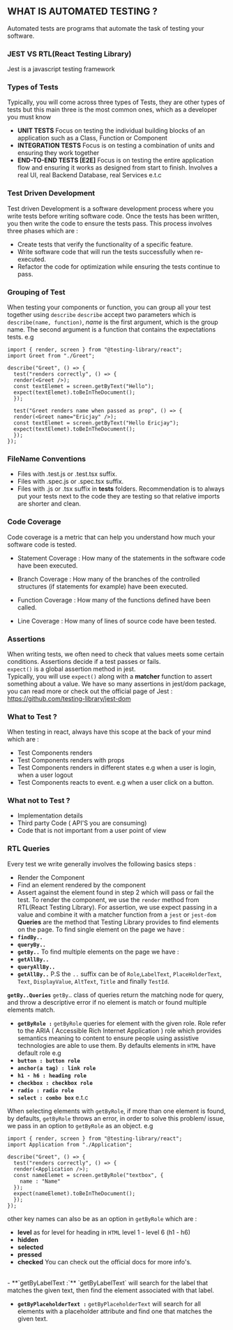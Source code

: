 ## WHAT IS AUTOMATED TESTING ?

Automated tests are programs that automate the task of testing your software.

### **JEST VS RTL(React Testing Library)**

Jest is a javascript testing framework

### Types of Tests

Typically, you will come across three types of Tests, they are other types of tests but this main three is the most common ones, which as a developer you must know

- **UNIT TESTS**
  Focus on testing the individual building blocks of an application such as a Class, Function or Component
- **INTEGRATION TESTS**
  Focus is on testing a combination of units and ensuring they work together
- **END-TO-END TESTS [E2E]**
  Focus is on testing the entire application flow and ensuring it works as designed from start to finish.
  Involves a real UI, real Backend Database, real Services e.t.c

### Test Driven Development <TDD>

Test driven Development is a software development process where you write tests before writing software code.
Once the tests has been written, you then write the code to ensure the tests pass.
This process involves three phases which are :

- Create tests that verify the functionality of a specific feature.
- Write software code that will run the tests successfully when re-executed.
- Refactor the code for optimization while ensuring the tests continue to pass.

### Grouping of Test

When testing your components or function, you can group all your test together using `describe`
`describe` accept two parameters which is `describe(name, function)`, _name_ is the first argument, which is the group name. The second argument is a function that contains the expectations tests.
e.g

```
import { render, screen } from "@testing-library/react";
import Greet from "./Greet";

describe("Greet", () => {
  test("renders correctly", () => {
  render(<Greet />);
  const textElemet = screen.getByText("Hello");
  expect(textElemet).toBeInTheDocument();
  });

  test("Greet renders name when passed as prop", () => {
  render(<Greet name="Ericjay" />);
  const textElemet = screen.getByText("Hello Ericjay");
  expect(textElemet).toBeInTheDocument();
  });
});
```

### FileName Conventions

- Files with .test.js or .test.tsx suffix.
- Files with .spec.js or .spec.tsx suffix.
- Files with .js or .tsx suffix in **tests** folders.
  Recommendation is to always put your tests next to the code they are testing so that relative imports are shorter and clean.

### Code Coverage

Code coverage is a metric that can help you understand how much your software code is tested.

- Statement Coverage :
  How many of the statements in the software code have been executed.

- Branch Coverage :
  How many of the branches of the controlled structures (if statements for example) have been executed.
- Function Coverage :
  How many of the functions defined have been called.

- Line Coverage :
  How many of lines of source code have been tested.

### Assertions

When writing tests, we often need to check that values meets some certain conditions.
Assertions decide if a test passes or fails. <br>
`expect()` is a global assertion method in jest.<br>
Typically, you will use `expect()` along with a **matcher** function to assert something about a value.
We have so many assertions in jest/dom package, you can read more or check out the official page of Jest : https://github.com/testing-library/jest-dom

### What to Test ?

When testing in react, always have this scope at the back of your mind which are :

- Test Components renders
- Test Components renders with props
- Test Components renders in different states
  e.g when a user is login, when a user logout
- Test Components reacts to event.
  e.g when a user click on a button.

### What not to Test ?

- Implementation details
- Third party Code ( API'S you are consuming)
- Code that is not important from a user point of view

### RTL Queries

Every test we write generally involves the following basics steps :

- Render the Component
- Find an element rendered by the component
- Assert against the element found in step 2 which will pass or fail the test.
  To render the component, we use the `render` method from RTL(React Testing Library).
  For assertion, we use expect passing in a value and combine it with a matcher function from a `jest` or `jest-dom`
  **Queries** are the method that Testing Library provides to find elements on the page.
  To find single element on the page we have :
- **`findBy..`**
- **`queryBy..`**
- **`getBy..`**
  To find multiple elements on the page we have :
- **`getAllBy..`**
- **`queryAllBy..`**
- **`getAllBy..`**
  P.S
  the `..` suffix can be of `Role`,`LabelText`, `PlaceHolderText`, `Text`, `DisplayValue`, `AltText`, `Title` and finally `TestId`.

**`getBy..Queries`**
`getBy`.. class of queries return the matching node for query, and throw a descriptive error if no element is match or found multiple elements match.

- **`getByRole :`**
  `getByRole` queries for element with the given role.
  Role refer to the ARIA ( Accessible Rich Internet Application ) role which provides semantics meaning to content to ensure people using assistive technologies are able to use them.
  By defaults elements in `HTML` have default role e.g
 - **`button : button role`**
 - **`anchor(a tag) : link role`**
 - **` h1 - h6 : heading role `**
 - **`checkbox : checkbox role`**
 - **`radio : radio role`**
 - **`select : combo box`**
e.t.c

When selecting elements with `getByRole`, if more than one element is found, by defaults, `getByRole` throws an error,  in order to solve this problem/ issue, we pass in an option to `getByRole` as an object.
e.g
```
import { render, screen } from "@testing-library/react";
import Application from "./Application";

describe("Greet", () => {
  test("renders correctly", () => {
  render(<Application />);
  const nameElemet = screen.getByRole("textbox", {
    name : "Name"
  });
  expect(nameElemet).toBeInTheDocument();
  });
});

```
other key names can also be as an option in `getByRole` which are :
- **level** 
 as for level for heading in `HTML` level 1 - level 6 (h1 - h6)
- **hidden**
- **selected**
- **pressed**
- **checked**
You can check out the official docs for more info's.
<br>
- **`getByLabelText :`**
 `getByLabelText` will search for the label that matches the given text, then find the element associated with that label. 
 <br>

 - **`getByPlaceholderText :`**
  `getByPlaceholderText` will search for all elements with a placeholder attribute and find one that matches the given text.
